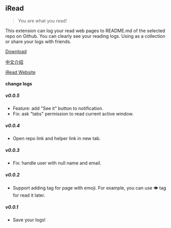 ## iRead

> You are what you read! 

This extension can log your read web pages to README.md of the selected repo on Github.
You can clearly see your reading logs. Using as a collection or share your logs with friends.

[Download](https://chrome.google.com/webstore/detail/iread/nelcbbedkpoknladgbpebfflnambeiif)

[中文介绍](https://www.yuque.com/chaofeis/lifelog/eqal52)

[iRead Website](https://chafel.github.io/iRead/)

#### change logs
##### v0.0.5

- Feature: add "See it" button to notification.
- Fix: ask "tabs" permission to read current active window.

##### v0.0.4 

- Open repo link and helper link in new tab.

##### v0.0.3

- Fix: handle user with null name and email.

##### v0.0.2

- Support adding tag for page with emoji. For example, you can use :eye: tag for read it later.

##### v0.0.1 

- Save your logs!

